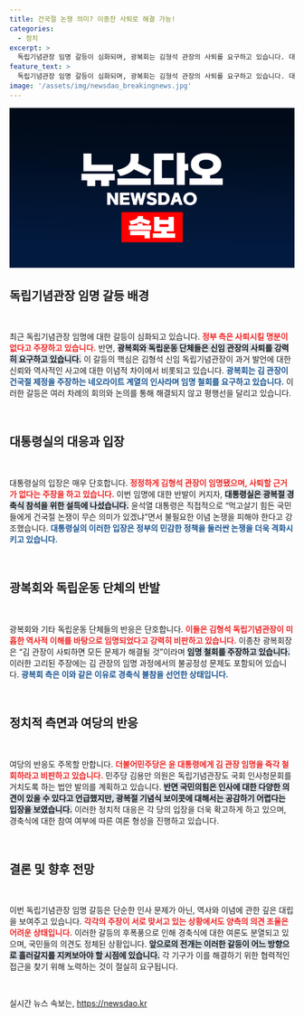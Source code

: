 ```yaml
---
title: 건국절 논쟁 의미? 이종찬 사퇴로 해결 가능!
categories:
  - 정치
excerpt: >
  독립기념관장 임명 갈등이 심화되며, 광복회는 김형석 관장의 사퇴를 요구하고 있습니다. 대통령실은 사퇴 명분이 없다며 맞서고, 이종찬 회장은 통합을 위한 경축사를 준비했다고 밝혔습니다. 논란 속에서 경축식 참석이 기로에 놓인 상황입니다.
feature_text: >
  독립기념관장 임명 갈등이 심화되며, 광복회는 김형석 관장의 사퇴를 요구하고 있습니다. 대통령실은 사퇴 명분이 없다며 맞서고, 이종찬 회장은 통합을 위한 경축사를 준비했다고 밝혔습니다. 논란 속에서 경축식 참석이 기로에 놓인 상황입니다.
image: '/assets/img/newsdao_breakingnews.jpg'
---
```


<p><img src="/assets/img/newsdao_breakingnews.jpg" alt="koreaapp 속보" /></p>

<h2 data-ke-size="size26">독립기념관장 임명 갈등 배경</h2>

<p data-ke-size="size16">&nbsp;</p>

<p>최근 독립기념관장 임명에 대한 갈등이 심화되고 있습니다. <b><span style="color: #ee2323;">정부 측은 사퇴시킬 명분이 없다고 주장하고 있습니다.</span></b> 반면, <b><span style="background-color: #21538527;">광복회와 독립운동 단체들은 신임 관장의 사퇴를 강력히 요구하고 있습니다.</span></b> 이 갈등의 핵심은 김형석 신임 독립기념관장이 과거 발언에 대한 신뢰와 역사적인 사고에 대한 이념적 차이에서 비롯되고 있습니다. <b><span style="color: #1a5490;">광복회는 김 관장이 건국절 제정을 주장하는 네오라이트 계열의 인사라며 임명 철회를 요구하고 있습니다.</span></b> 이러한 갈등은 여러 차례의 회의와 논의를 통해 해결되지 않고 평행선을 달리고 있습니다.</p>

<p data-ke-size="size16">&nbsp;</p>

<h2 data-ke-size="size26">대통령실의 대응과 입장</h2>

<p data-ke-size="size16">&nbsp;</p>

<p>대통령실의 입장은 매우 단호합니다. <b><span style="color: #ee2323;">정정하게 김형석 관장이 임명됐으며, 사퇴할 근거가 없다는 주장을 하고 있습니다.</span></b> 이번 임명에 대한 반발이 커지자, <b><span style="background-color: #21538527;">대통령실은 광복절 경축식 참석을 위한 설득에 나섰습니다.</span></b> 윤석열 대통령은 직접적으로 “먹고살기 힘든 국민들에게 건국절 논쟁이 무슨 의미가 있겠냐”면서 불필요한 이념 논쟁을 피해야 한다고 강조했습니다. <b><span style="color: #1a5490;">대통령실의 이러한 입장은 정부의 민감한 정책을 둘러싼 논쟁을 더욱 격화시키고 있습니다.</span></b></p>

<p data-ke-size="size16">&nbsp;</p>

<h2 data-ke-size="size26">광복회와 독립운동 단체의 반발</h2>

<p data-ke-size="size16">&nbsp;</p>

<p>광복회와 기타 독립운동 단체들의 반응은 단호합니다. <b><span style="color: #ee2323;">이들은 김형석 독립기념관장이 미흡한 역사적 이해를 바탕으로 임명되었다고 강력히 비판하고 있습니다.</span></b> 이종찬 광복회장은 “김 관장이 사퇴하면 모든 문제가 해결될 것”이라며 <b><span style="background-color: #21538527;">임명 철회를 주장하고 있습니다.</span></b> 이러한 고리된 주장에는 김 관장의 임명 과정에서의 불공정성 문제도 포함되어 있습니다. <b><span style="color: #1a5490;">광복회 측은 이와 같은 이유로 경축식 불참을 선언한 상태입니다.</span></b></p>

<p data-ke-size="size16">&nbsp;</p>

<h2 data-ke-size="size26">정치적 측면과 여당의 반응</h2>

<p data-ke-size="size16">&nbsp;</p>

<p>여당의 반응도 주목할 만합니다. <b><span style="color: #ee2323;">더불어민주당은 윤 대통령에게 김 관장 임명을 즉각 철회하라고 비판하고 있습니다.</span></b> 민주당 김용만 의원은 독립기념관장도 국회 인사청문회를 거치도록 하는 법안 발의를 계획하고 있습니다. <b><span style="background-color: #21538527;">반면 국민의힘은 인사에 대한 다양한 의견이 있을 수 있다고 언급했지만, 광복절 기념식 보이콧에 대해서는 공감하기 어렵다는 입장을 보였습니다.</span></b> 이러한 정치적 대응은 각 당의 입장을 더욱 확고하게 하고 있으며, 경축식에 대한 참여 여부에 따른 여론 형성을 진행하고 있습니다.</p>

<p data-ke-size="size16">&nbsp;</p>

<h2 data-ke-size="size26">결론 및 향후 전망</h2>

<p data-ke-size="size16">&nbsp;</p>

<p>이번 독립기념관장 임명 갈등은 단순한 인사 문제가 아닌, 역사와 이념에 관한 깊은 대립을 보여주고 있습니다. <b><span style="color: #ee2323;">각각의 주장이 서로 맞서고 있는 상황에서도 양측의 의견 조율은 어려운 상태입니다.</span></b> 이러한 갈등의 후폭풍으로 인해 경축식에 대한 여론도 분열되고 있으며, 국민들의 의견도 정체된 상황입니다. <b><span style="background-color: #21538527;">앞으로의 전개는 이러한 갈등이 어느 방향으로 흘러갈지를 지켜보아야 할 시점에 있습니다.</span></b> 각 기구가 이를 해결하기 위한 협력적인 접근을 찾기 위해 노력하는 것이 절실히 요구됩니다.</p>

<p data-ke-size="size16">&nbsp;</p>
실시간 뉴스 속보는, <a href="https://newsdao.kr" rel="dofollow">https://newsdao.kr</a>


